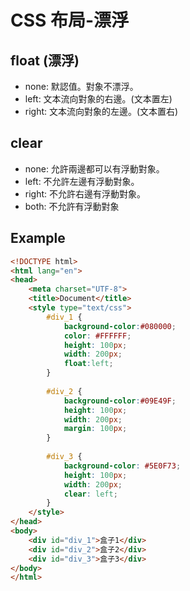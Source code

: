 # CSS 布局-漂浮

## float (漂浮)
- none: 默認值。對象不漂浮。
- left: 文本流向對象的右邊。(文本置左)
- right: 文本流向對象的左邊。(文本置右)

## clear
- none: 允許兩邊都可以有浮動對象。
- left: 不允許左邊有浮動對象。
- right: 不允許右邊有浮動對象。
- both: 不允許有浮動對象

## Example
```html
<!DOCTYPE html>
<html lang="en">
<head>
	<meta charset="UTF-8">
	<title>Document</title>
	<style type="text/css">
		#div_1 {
			background-color:#080000;
			color: #FFFFFF;
			height: 100px;
			width: 200px;
			float:left;
		}
		
		#div_2 {
			background-color:#09E49F;
			height: 100px;
			width: 200px;
			margin: 100px;
		}
		
		#div_3 {
			background-color: #5E0F73;
			height: 100px;
			width: 200px;
			clear: left;
		}
	</style>
</head>
<body>
	<div id="div_1">盒子1</div>
	<div id="div_2">盒子2</div>
	<div id="div_3">盒子3</div>
</body>
</html>
```
